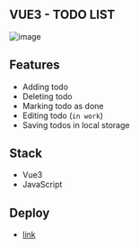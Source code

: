 ## VUE3 - TODO LIST
![image](https://github.com/Asmat1k/Vue-Todo/assets/113438950/0da85504-ee41-4262-89d5-bff49d0db225)
## Features
- Adding todo
- Deleting todo
- Marking todo as done
- Editing todo (`in work`)
- Saving todos in local storage
## Stack 
- Vue3
- JavaScript
## Deploy
- [link](https://vu3-todo-app.netlify.app/)
